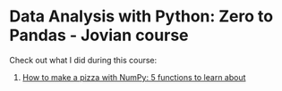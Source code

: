 # Data Analysis with Python: Zero to Pandas - Jovian course

Check out what I did during this course:

1. <a href="https://github.com/lauren-goodlife/data-analysis-with-python-zero-to-pandas/blob/4157e57c65ba8977035e45298db920103474fd26/5_NumPy_functions_to_make_a_Pizza.ipynb">How to make a pizza with NumPy: 5 functions to learn about</a>
